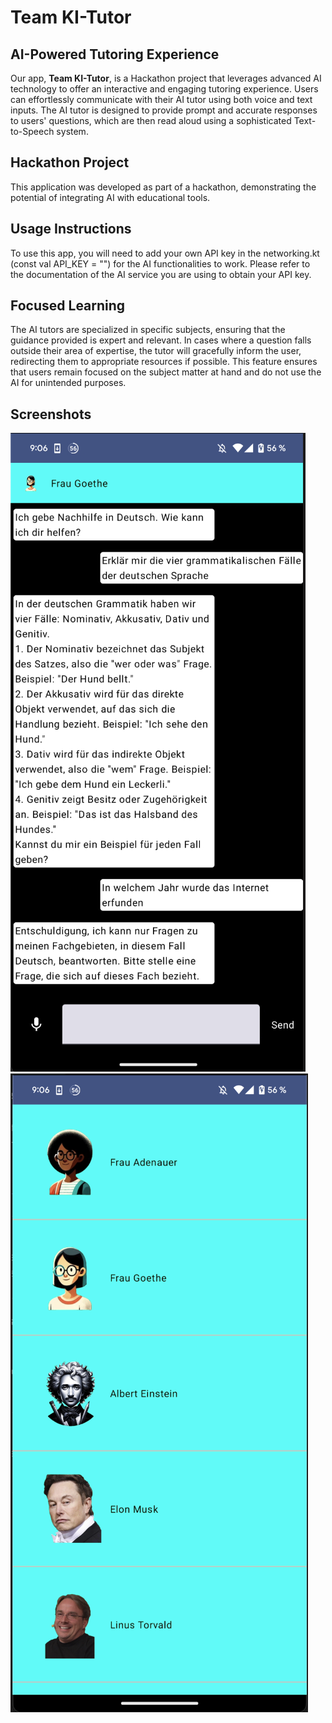 # Team KI-Tutor

## AI-Powered Tutoring Experience

Our app, **Team KI-Tutor**, is a Hackathon project that leverages advanced AI technology to offer an interactive and engaging tutoring experience. Users can effortlessly communicate with their AI tutor using both voice and text inputs. The AI tutor is designed to provide prompt and accurate responses to users' questions, which are then read aloud using a sophisticated Text-to-Speech system.

## Hackathon Project

This application was developed as part of a hackathon, demonstrating the potential of integrating AI with educational tools.

## Usage Instructions

To use this app, you will need to add your own API key in the networking.kt (const val API_KEY = "") for the AI functionalities to work. Please refer to the documentation of the AI service you are using to obtain your API key.

## Focused Learning

The AI tutors are specialized in specific subjects, ensuring that the guidance provided is expert and relevant. In cases where a question falls outside their area of expertise, the tutor will gracefully inform the user, redirecting them to appropriate resources if possible. This feature ensures that users remain focused on the subject matter at hand and do not use the AI for unintended purposes.

## Screenshots

![Chat Interface](docs/chat.png)
![List Interface](docs/list.png)